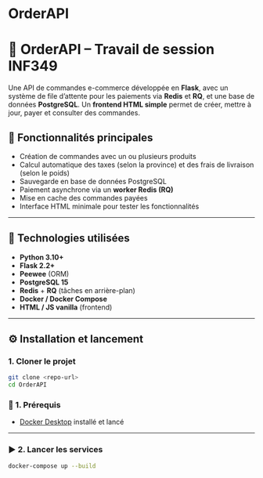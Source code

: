 # OrderAPI

# 🛒 OrderAPI – Travail de session INF349

Une API de commandes e-commerce développée en **Flask**, avec un système de file d’attente pour les paiements via **Redis** et **RQ**, et une base de données **PostgreSQL**. Un **frontend HTML simple** permet de créer, mettre à jour, payer et consulter des commandes.

## 🚀 Fonctionnalités principales

- Création de commandes avec un ou plusieurs produits
- Calcul automatique des taxes (selon la province) et des frais de livraison (selon le poids)
- Sauvegarde en base de données PostgreSQL
- Paiement asynchrone via un **worker Redis (RQ)**
- Mise en cache des commandes payées
- Interface HTML minimale pour tester les fonctionnalités

---

## 🧱 Technologies utilisées

- **Python 3.10+**
- **Flask 2.2+**
- **Peewee** (ORM)
- **PostgreSQL 15**
- **Redis** + **RQ** (tâches en arrière-plan)
- **Docker / Docker Compose**
- **HTML / JS vanilla** (frontend)

---

## ⚙️ Installation et lancement

### 1. Cloner le projet

```bash
git clone <repo-url>
cd OrderAPI
```

### 🔧 1. Prérequis

- [Docker Desktop](https://www.docker.com/products/docker-desktop) installé et lancé

---

### ▶️ 2. Lancer les services

```bash
docker-compose up --build
